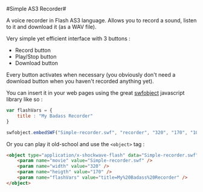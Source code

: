 #Simple AS3 Recorder#

A voice recorder in Flash AS3 language.
Allows you to record a sound, listen to it and download it (as a WAV file).

Very simple yet efficient interface with 3 buttons : 

+   Record button
+   Play/Stop button
+   Download button

Every button activates when necessary (you obviously don't need a download button when you haven't recorded anything yet).

You can insert it in your web pages using the great [swfobject](http://code.google.com/p/swfobject/) javascript library like so : 

```javascript    
var flashVars = {
    title : "My Badass Recorder"
}

swfobject.embedSWF("Simple-recorder.swf", "recorder", "320", "170", "10.0.0", null, flashVars);
```


Or you can play it old-school and use the ```<object>``` tag : 

```html    
<object type="application/x-shockwave-flash" data="Simple-recorder.swf" width="320" height="170">
    <param name="movie" value="Simple-recorder.swf" />
    <param name="width" value="320" />
    <param name="heigth" value="170" />
    <param name="flashVars" value="title=My%20Badass%20Recorder" />
</object>
```